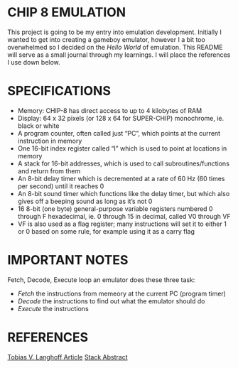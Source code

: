 # CHIP 8 EMULATION
This project is going to be my entry into emulation development. Initially I wanted to get into
creating a gameboy emulator, however I a bit too overwhelmed so I decided on the *Hello World* 
of emulation. This README will serve as a small journal through my learnings. I will place the
references I use down below.

# SPECIFICATIONS
- Memory: CHIP-8 has direct access to up to 4 kilobytes of RAM
- Display: 64 x 32 pixels (or 128 x 64 for SUPER-CHIP) monochrome, ie. black or white
- A program counter, often called just “PC”, which points at the current instruction in memory
- One 16-bit index register called “I” which is used to point at locations in memory
- A stack for 16-bit addresses, which is used to call subroutines/functions and return from them
- An 8-bit delay timer which is decremented at a rate of 60 Hz (60 times per second) until it reaches 0
- An 8-bit sound timer which functions like the delay timer, but which also gives off a beeping sound as long as it’s not 0
- 16 8-bit (one byte) general-purpose variable registers numbered 0 through F hexadecimal, ie. 0 through 15 in decimal, called V0 through VF
- VF is also used as a flag register; many instructions will set it to either 1 or 0 based on some rule, for example using it as a carry flag


# IMPORTANT NOTES
Fetch, Decode, Execute loop an emulator does these three task:
- *Fetch* the instructions from memeory at the current PC (program timer)
- *Decode* the instructions to find out what the emulator should do
- *Execute* the instructions




# REFERENCES 
[Tobias V. Langhoff Article](https://tobiasvl.github.io/blog/write-a-chip-8-emulator/)
[Stack Abstract](https://en.wikipedia.org/wiki/Stack_abstract_data_type)




